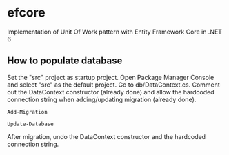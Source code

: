 # efcore
Implementation of Unit Of Work pattern with Entity Framework Core in .NET 6

## How to populate database
Set the "src" project as startup project. Open Package Manager Console and select "src" as the default project. Go to db/DataContext.cs. Comment out the 
DataContext constructor (already done) and allow the hardcoded connection string when adding/updating migration (already done).

``` Add-Migration ```

``` Update-Database ```

After migration, undo the DataContext constructor and the hardcoded connection string.
